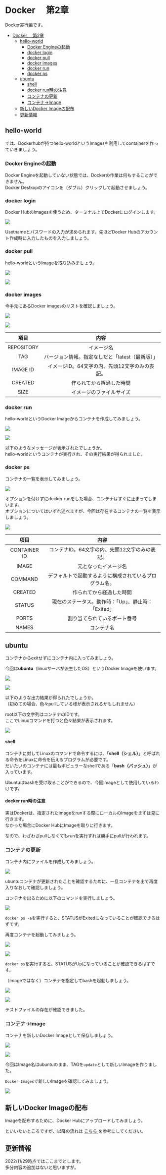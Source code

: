 # Docker 　第2章
Docker実行編です。

- [Docker 　第2章](#docker-第2章)
  - [hello-world](#hello-world)
    - [Docker Engineの起動](#docker-engineの起動)
    - [docker login](#docker-login)
    - [docker pull](#docker-pull)
    - [docker images](#docker-images)
    - [docker run](#docker-run)
    - [docker ps](#docker-ps)
  - [ubuntu](#ubuntu)
      - [shell](#shell)
      - [docker run時の注意](#docker-run時の注意)
    - [コンテナの更新](#コンテナの更新)
    - [コンテナ→Image](#コンテナimage)
  - [新しいDocker Imageの配布](#新しいdocker-imageの配布)
  - [更新情報](#更新情報)


## hello-world
では、Dockerhubが持つhello-worldというImagesを利用してcontainerを作っていきましょう。

### Docker Engineの起動
Docker Engineを起動していない状態では、Dockerの作業は何もすることができません。  
Docker Destkopのアイコンを（ダブル）クリックして起動させましょう。

### docker login
Docker HubのImagesを使うため、ターミナル上でDockerにログインします。

![](./img/image1.png)

Usetnameとパスワードの入力が求められます。先ほどDocker Hubのアカウント作成時に入力したものを入力しましょう。

### docker pull
hello-worldというImageを取り込みましょう。

![](./img/image2.png)

![](./img/image3.png)

### docker images
今手元にあるDocker imagesのリストを確認しましょう。

![](./img/image4.png)

![](./img/image5.png)

|項目|  内容 |
|:---:| :---: |
|REPOSITORY| イメージ名  |
|TAG| バージョン情報。指定なしだと「latest（最新版）」 |
|IMAGE ID|イメージID。64文字の内、先頭12文字のみの表記。  |
|CREATED|作られてから経過した時間  |
|SIZE | イメージのファイルサイズ  |

### docker run
hello-worldというDocker Imageからコンテナを作成してみましょう。

![](./img/image6.png)

![](./img/image7.png)

以下のようなメッセージが表示されたでしょうか。  
hello-worldというコンテナが実行され、その実行結果が得られました。

### docker ps
コンテナの一覧を表示してみましょう。  

![](./img/image8.png)

オプションを付けずにdocker runをした場合、コンテナはすぐに止まってしまいます。  
オプションについてはいずれ述べますが、今回は存在するコンテナの一覧を表示しましょう。

![](./img/image9.png)

|項目|  内容 |
|:---:| :---: |
|CONTAINER ID| コンテナID。64文字の内、先頭12文字のみの表記。  |
|IMAGE| 元となったイメージ名 |
|COMMAND|デフォルトで起動するように構成されているプログラム名。  |
|CREATED|作られてから経過した時間  |
|STATUS | 現在のステータス。動作時：「Up」、静止時：「Exited」  |
|PORTS|割り当てられているポート番号  |
|NAMES | コンテナ名  |

## ubuntu 
コンテナからexitせずにコンテナ内に入ってみましょう。  

今回は**ubuntu**（linuxサーバが派生したOS）というDocker Imageを使います。

![](./img/image10.png)

![](./img/image11.png)

以下のような出力結果が得られたでしょうか。  
（初めての場合、色々pullしている様が表示されるかもしれません）

root以下の文字列はコンテナのIDです。  
ここでLinuxコマンドを打つと色々結果が表示されます。

![](./img/image12.png)

#### shell
コンテナに対してLinuxのコマンドで命令するには、「**shell（シェル）**」と呼ばれる命令をLinuxに命令を伝えるプログラムが必要です。  
だいたいのコンテナには最もポピュラーなshellである「**bash（バッシュ）**」が入っています。  

Ubuntuはbashを受け取ることができるので、今回Imageとして使用しているわけです。  

#### docker run時の注意
実はDockerは、指定されたimageをrunする際にローカルのImageをまずは見に行きます。  
なかった場合にDocker HubにImageを取りに行きます。  

なので、わざわざpullしなくてもrunを実行すれば勝手にpullが行われます。

### コンテナの更新
コンテナ内にファイルを作成してみましょう。

![](./img/image13.png)

ubuntuコンテナが更新されたことを確認するために、一旦コンテナを出て再度入りなおして確認しましょう。

コンテナを出るために以下のコマンドを実行しましょう。

![](./img/image14.png)

`docker ps -a`を実行すると、STATUSがExitedになっていることが確認できるはずです。

再度コンテナを起動してみましょう。

![](./img/image15.png)

![](./img/image16.png)

`docker ps`を実行すると、STATUSがUpになっていることが確認できるはずです。

（Imageではなく）コンテナを指定してbashを起動しましょう。

![](./img/image17.png)

![](./img/image18.png)

テストファイルの存在が確認できました。

### コンテナ→Image
コンテナを新しいDocker Imageとして保存しましょう。

![](./img/image19.png)

![](./img/image20.png)

今回はImage名はubuntuのまま、TAGを`update`として新しいImageを作りました。

`Docker Images`で新しいImageを確認してみましょう。

![](./img/image21.png)

## 新しいDocker Imageの配布
Imageを配布するために、Docker Hubにアップロードしてみましょう。

といいたいところですが、以降の流れは [こちら ](https://bit.ly/3gGYcgW)を参考にしてください。

## 更新情報
2022/11/29時点ではここまでとします。  
多分内容の追加はないと思いますが。
